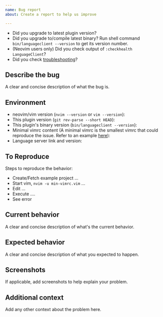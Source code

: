 ```yaml
---
name: Bug report
about: Create a report to help us improve

---
```


- Did you upgrade to latest plugin version?
- Did you upgrade to/compile latest binary? Run shell command
  `bin/languageclient --version` to get its version number.
- (Neovim users only) Did you check output of `:checkhealth LanguageClient`?
- Did you check [troubleshooting]?

[troubleshooting]: https://github.com/autozimu/LanguageClient-neovim/blob/next/INSTALL.md#troubleshooting

## Describe the bug
A clear and concise description of what the bug is.

## Environment
- neovim/vim version (`nvim --version` or `vim --version`):
- This plugin version (`git rev-parse --short HEAD`):
- This plugin's binary version (`bin/languageclient --version`):
- Minimal vimrc content (A minimal vimrc is the smallest vimrc that could
  reproduce the issue. Refer to an example [here][min-vimrc.vim]):
- Language server link and version:

[min-vimrc.vim]: https://github.com/autozimu/LanguageClient-neovim/blob/next/min-vimrc.vim

## To Reproduce
Steps to reproduce the behavior:
- Create/Fetch example project ...
- Start vim, `nvim -u min-vimrc.vim` ...
- Edit ...
- Execute ....
- See error

## Current behavior
A clear and concise description of what's the current behavior.

## Expected behavior
A clear and concise description of what you expected to happen.

## Screenshots
If applicable, add screenshots to help explain your problem.

## Additional context
Add any other context about the problem here.
